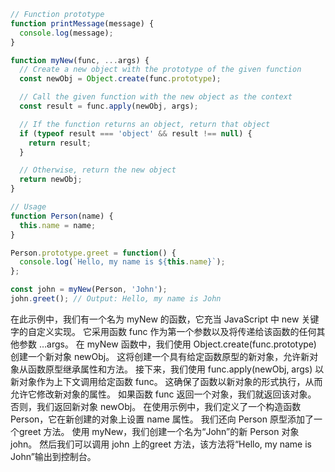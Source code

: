 ```js
// Function prototype
function printMessage(message) {
  console.log(message);
}

function myNew(func, ...args) {
  // Create a new object with the prototype of the given function
  const newObj = Object.create(func.prototype);

  // Call the given function with the new object as the context
  const result = func.apply(newObj, args);

  // If the function returns an object, return that object
  if (typeof result === 'object' && result !== null) {
    return result;
  }

  // Otherwise, return the new object
  return newObj;
}

// Usage
function Person(name) {
  this.name = name;
}

Person.prototype.greet = function() {
  console.log(`Hello, my name is ${this.name}`);
};

const john = myNew(Person, 'John');
john.greet(); // Output: Hello, my name is John


```

在此示例中，我们有一个名为 myNew 的函数，它充当 JavaScript 中 new 关键字的自定义实现。 它采用函数 func 作为第一个参数以及将传递给该函数的任何其他参数 …args。
在 myNew 函数中，我们使用 Object.create(func.prototype) 创建一个新对象 newObj。 这将创建一个具有给定函数原型的新对象，允许新对象从函数原型继承属性和方法。
接下来，我们使用 func.apply(newObj, args) 以新对象作为上下文调用给定函数 func。 这确保了函数以新对象的形式执行，从而允许它修改新对象的属性。
如果函数 func 返回一个对象，我们就返回该对象。 否则，我们返回新对象 newObj。
在使用示例中，我们定义了一个构造函数 Person，它在新创建的对象上设置 name 属性。 我们还向 Person 原型添加了一个greet 方法。
使用 myNew，我们创建一个名为“John”的新 Person 对象 john。 然后我们可以调用 john 上的greet 方法，该方法将“Hello, my name is John”输出到控制台。
